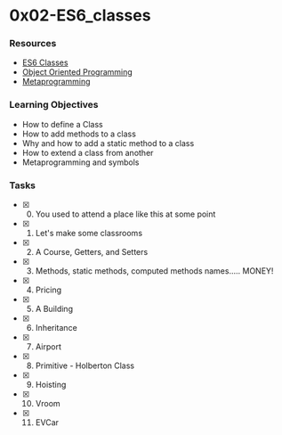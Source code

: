 # 0x02-ES6_classes

### Resources
* [ES6 Classes](https://developer.mozilla.org/en-US/docs/Web/JavaScript/Reference/Classes)
* [Object Oriented Programming](https://en.wikipedia.org/wiki/Object-oriented_programming)
* [Metaprogramming](https://www.keithcirkel.co.uk/metaprogramming-in-es6-symbols/#symbolspecies)

### Learning Objectives
* How to define a Class
* How to add methods to a class
* Why and how to add a static method to a class
* How to extend a class from another
* Metaprogramming and symbols

### Tasks
* [x] 0. You used to attend a place like this at some point
* [x] 1. Let's make some classrooms
* [x] 2. A Course, Getters, and Setters
* [x] 3. Methods, static methods, computed methods names..... MONEY!
* [x] 4. Pricing
* [x] 5. A Building
* [x] 6. Inheritance
* [x] 7. Airport
* [x] 8. Primitive - Holberton Class
* [x] 9. Hoisting
* [x] 10. Vroom
* [x] 11. EVCar